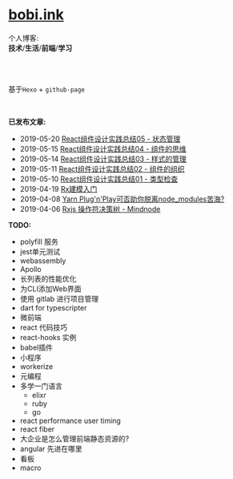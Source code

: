 # [bobi.ink](https://bobi.ink)

个人博客: <br/>
**技术**/**生活**/**前端**/**学习**

<br/>
<br/>

基于`Hexo` + `github-page`

<br/>

**已发布文章:**

- 2019-05-20 [React组件设计实践总结05 - 状态管理](https://bobi.ink/2019/05/20/react-component-design-05/)
- 2019-05-15 [React组件设计实践总结04 - 组件的思维](https://bobi.ink/2019/05/15/react-component-design-04/)
- 2019-05-14 [React组件设计实践总结03 - 样式的管理](https://bobi.ink/2019/05/14/react-component-design-03/)
- 2019-05-11 [React组件设计实践总结02 - 组件的组织](https://bobi.ink/2019/05/11/react-component-design-02/)
- 2019-05-10 [React组件设计实践总结01 - 类型检查](https://bobi.ink/2019/05/10/react-component-design-01/)
- 2019-04-19 [Rx建模入门](https://bobi.ink/2019/04/19/rxjs-by-example/)
- 2019-04-08 [Yarn Plug'n'Play可否助你脱离node_modules苦海?](https://bobi.ink/2019/04/08/plug-n-play/)
- 2019-04-06 [Rxjs 操作符决策树 - Mindnode](https://bobi.ink/2019/04/06/rx-operations/)

**TODO:**

- polyfill 服务
- jest单元测试
- webassembly
- Apollo
- 长列表的性能优化
- 为CLI添加Web界面
- 使用 gitlab 进行项目管理
- dart for typescripter
- 微前端
- react 代码技巧
- react-hooks 实例
- babel插件
- 小程序
- workerize
- 元编程
- 多学一门语言
  - elixr
  - ruby
  - go
- react performance user timing
- react fiber
- 大企业是怎么管理前端静态资源的?
- angular 先进在哪里
- 看板
- macro